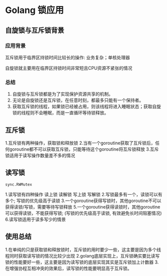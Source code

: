 # Golang 锁应用

## 自旋锁与互斥锁背景

### 应用背景

互斥锁用于临界区持锁时间比较长的操作: 业务复杂；单核处理器

自旋锁就主要用在临界区持锁时间非常短且CPU资源不紧张的情况

### 总结

1. 自旋锁与互斥锁都是为了实现保护资源共享的机制。
2. 无论是自旋锁还是互斥锁，在任意时刻，都最多只能有一个保持者。
3. 获取互斥锁的线程，如果锁已经被占用，则该线程将进入睡眠状态；获取自旋锁的线程则不会睡眠，而是一直循环等待锁释放。

## 互斥锁

1.互斥锁有两种操作，获取锁和释放锁
2.当有一个goroutine获取了互斥锁后，任何goroutine都不可以获取互斥锁，只能等待这个goroutine将互斥锁释放
3.互斥锁适用于读写操作数量差不多的情况

## 读写锁

`sync.RWMutex`

1.读写锁有四种操作 读上锁 读解锁 写上锁 写解锁
2.写锁最多有一个，读锁可以有多个; 写锁的优先级高于读锁
3.一个goroutine获得写锁时，其他goroutine不可以获得读锁/写锁，需要等待写锁释放
5.一个goroutine获得读锁时，其他goroutine可以获得读锁，不能获得写锁; (写锁的优先级高于读锁, 有效避免长时间阻塞情况)
6.读写锁适用于读多写少的情景

## 使用总结

1.在单纯的只是获取锁和释放锁时，互斥锁的用时要少一些，这主要是因为多个线程同时获取读写锁的情况比较少出现
2.golang底层实现上，互斥锁确实要比读写锁的性能要好一些，这主要是因为读写锁的底层实现其实是互斥锁加上计数器
3.在增强协程互相冲突的效果后，读写锁的性能要明显高于互斥锁。
